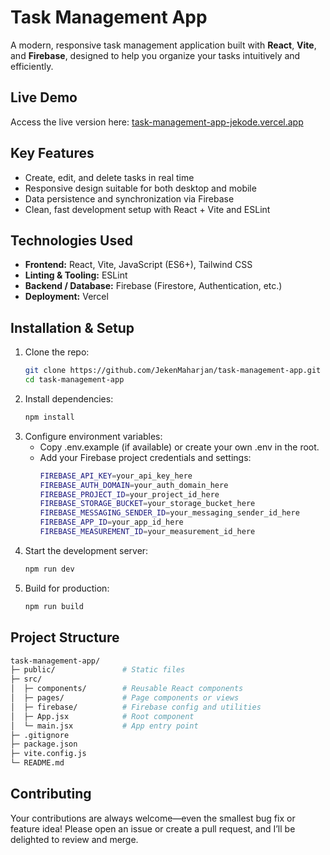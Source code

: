 # Task Management App

A modern, responsive task management application built with **React**, **Vite**, and **Firebase**, designed to help you organize your tasks intuitively and efficiently.


##  Live Demo
Access the live version here: [task-management-app-jekode.vercel.app](https://task-management-app-jekode.vercel.app)


##  Key Features
- Create, edit, and delete tasks in real time  
- Responsive design suitable for both desktop and mobile  
- Data persistence and synchronization via Firebase  
- Clean, fast development setup with React + Vite and ESLint


##  Technologies Used
- **Frontend:** React, Vite, JavaScript (ES6+), Tailwind CSS  
- **Linting & Tooling:** ESLint  
- **Backend / Database:** Firebase (Firestore, Authentication, etc.)  
- **Deployment:** Vercel


##  Installation & Setup

1. Clone the repo:
   ```bash
   git clone https://github.com/JekenMaharjan/task-management-app.git
   cd task-management-app


2. Install dependencies:
   ```bash
   npm install


3. Configure environment variables:
   - Copy .env.example (if available) or create your own .env in the root.
   - Add your Firebase project credentials and settings:
     ```bash
     FIREBASE_API_KEY=your_api_key_here
     FIREBASE_AUTH_DOMAIN=your_auth_domain_here
     FIREBASE_PROJECT_ID=your_project_id_here
     FIREBASE_STORAGE_BUCKET=your_storage_bucket_here
     FIREBASE_MESSAGING_SENDER_ID=your_messaging_sender_id_here
     FIREBASE_APP_ID=your_app_id_here
     FIREBASE_MEASUREMENT_ID=your_measurement_id_here


4. Start the development server:
   ```bash
   npm run dev


5. Build for production:
   ```bash
   npm run build


## Project Structure

   ```bash
   task-management-app/
   ├─ public/               # Static files
   ├─ src/
   │  ├─ components/        # Reusable React components
   │  ├─ pages/             # Page components or views
   │  ├─ firebase/          # Firebase config and utilities
   │  ├─ App.jsx            # Root component
   │  └─ main.jsx           # App entry point
   ├─ .gitignore
   ├─ package.json
   ├─ vite.config.js
   └─ README.md
   ```

## Contributing

Your contributions are always welcome—even the smallest bug fix or feature idea! Please open an issue or create a pull request, and I’ll be delighted to review and merge.
